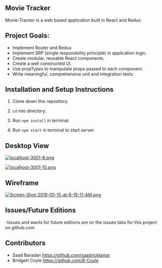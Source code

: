 ## Movie Tracker

Movie-Tracker is a web based application built in React and Redux. 

## Project Goals:

* Implement Router and Redux
* Implement SRP (single responsbility principle) in application logic.
* Create modular, reusable React components.
* Create a well constructed UI.
* Use propTypes to manipulate props passed to each component.
* Write meaningful, comprehensive unit and integration tests.

## Installation and Setup Instructions

1. Clone down this repository.

2. `cd` into directory.

3. Run `npm install` in terminal.

4. Run `npm start` in terminal to start server.

## Desktop View

[![localhost-3001-8.png](https://i.postimg.cc/T2D0sxYr/localhost-3001-8.png)](https://postimg.cc/K4mtKdTz)

[![localhost-3001-10.png](https://i.postimg.cc/4NMJxzTC/localhost-3001-10.png)](https://postimg.cc/LntdygXv)

## Wireframe

[![Screen-Shot-2019-05-15-at-6-15-11-AM.png](https://i.postimg.cc/zfPmxNDs/Screen-Shot-2019-05-15-at-6-15-11-AM.png)](https://postimg.cc/94TNfv7b)

## Issues/Future Editions
  -Issues and wants for future editions are on the issues tabs for this project on github.com


## Contributors

* Saad Baradan https://github.com/saadricklamar
* Bridgett Coyle https://github.com/B-Coyle
